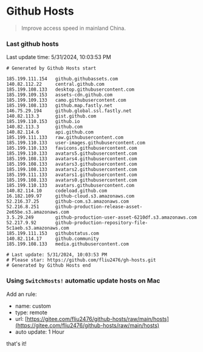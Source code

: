 # Github Hosts

> Improve access speed in mainland China.

### Last github hosts

Last update time: 5/31/2024, 10:03:53 PM

```base
# Generated by Github Hosts start 

185.199.111.154   github.githubassets.com
140.82.112.22     central.github.com
185.199.108.133   desktop.githubusercontent.com
185.199.109.153   assets-cdn.github.com
185.199.109.133   camo.githubusercontent.com
185.199.108.133   github.map.fastly.net
146.75.29.194     github.global.ssl.fastly.net
140.82.113.3      gist.github.com
185.199.110.153   github.io
140.82.113.3      github.com
140.82.114.6      api.github.com
185.199.111.133   raw.githubusercontent.com
185.199.110.133   user-images.githubusercontent.com
185.199.110.133   favicons.githubusercontent.com
185.199.110.133   avatars5.githubusercontent.com
185.199.108.133   avatars4.githubusercontent.com
185.199.108.133   avatars3.githubusercontent.com
185.199.108.133   avatars2.githubusercontent.com
185.199.111.133   avatars1.githubusercontent.com
185.199.108.133   avatars0.githubusercontent.com
185.199.110.133   avatars.githubusercontent.com
140.82.114.10     codeload.github.com
16.182.109.97     github-cloud.s3.amazonaws.com
52.216.37.25      github-com.s3.amazonaws.com
52.216.8.251      github-production-release-asset-2e65be.s3.amazonaws.com
3.5.29.249        github-production-user-asset-6210df.s3.amazonaws.com
52.217.9.92       github-production-repository-file-5c1aeb.s3.amazonaws.com
185.199.111.153   githubstatus.com
140.82.114.17     github.community
185.199.108.133   media.githubusercontent.com

# Last update: 5/31/2024, 10:03:53 PM
# Please star: https://github.com/fliu2476/gh-hosts.git
# Generated by Github Hosts end
```

### Using `SwitchHosts!` automatic update hosts on Mac
Add an rule:
- name: custom
- type: remote
- url: [https://gitee.com/fliu2476/github-hosts/raw/main/hosts](https://gitee.com/fliu2476/github-hosts/raw/main/hosts)
- auto update: 1 Hour

that's it!

